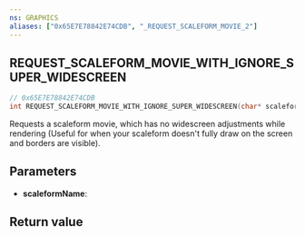 ```yaml
---
ns: GRAPHICS
aliases: ["0x65E7E78842E74CDB", "_REQUEST_SCALEFORM_MOVIE_2"]
---
```

## REQUEST_SCALEFORM_MOVIE_WITH_IGNORE_SUPER_WIDESCREEN

```c
// 0x65E7E78842E74CDB
int REQUEST_SCALEFORM_MOVIE_WITH_IGNORE_SUPER_WIDESCREEN(char* scaleformName);
```

Requests a scaleform movie, which has no widescreen adjustments while rendering (Useful for when your scaleform doesn't fully draw on the screen and borders are visible).

## Parameters
* **scaleformName**: 

## Return value
